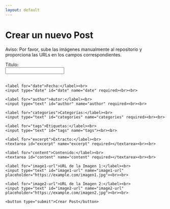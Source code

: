 ```yaml
---
layout: default
---
```


<h1>Crear un nuevo Post</h1>
<p>Aviso: Por favor, sube las imágenes manualmente al repositorio y proporciona las URLs en los campos correspondientes.</p>
<form action="/submit-post" method="POST">
    <label for="title">Título:</label><br>
    <input type="text" id="title" name="title" required><br><br>

    <label for="date">Fecha:</label><br>
    <input type="date" id="date" name="date" required><br><br>

    <label for="author">Autor:</label><br>
    <input type="text" id="author" name="author" required><br><br>

    <label for="categories">Categorías:</label><br>
    <input type="text" id="categories" name="categories" required><br><br>

    <label for="tags">Etiquetas:</label><br>
    <input type="text" id="tags" name="tags"><br><br>

    <label for="excerpt">Extracto:</label><br>
    <textarea id="excerpt" name="excerpt" required></textarea><br><br>

    <label for="content">Contenido:</label><br>
    <textarea id="content" name="content" required></textarea><br><br>

    <label for="image1-url">URL de la Imagen 1:</label><br>
    <input type="text" id="image1-url" name="image1-url" placeholder="https://example.com/imagen1.jpg"><br><br>

    <label for="image2-url">URL de la Imagen 2:</label><br>
    <input type="text" id="image2-url" name="image2-url" placeholder="https://example.com/imagen2.jpg"><br><br>

    <button type="submit">Crear Post</button>
</form>
